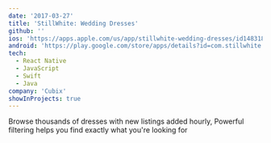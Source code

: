 ```yaml
---
date: '2017-03-27'
title: 'StillWhite: Wedding Dresses'
github: ''
ios: 'https://apps.apple.com/us/app/stillwhite-wedding-dresses/id1483180828'
android: 'https://play.google.com/store/apps/details?id=com.stillwhite.app'
tech:
  - React Native
  - JavaScript
  - Swift
  - Java
company: 'Cubix'
showInProjects: true
---
```


Browse thousands of dresses with new listings added hourly, Powerful filtering helps you find exactly what you're looking for

